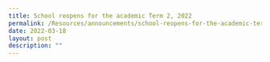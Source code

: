 ```yaml
---
title: School reopens for the academic Term 2, 2022
permalink: /Resources/announcements/school-reopens-for-the-academic-term-2-2022/
date: 2022-03-18
layout: post
description: ""
---
```

